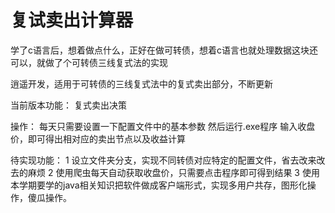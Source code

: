 # 复试卖出计算器
学了c语言后，想着做点什么，正好在做可转债，想着c语言也就处理数据这块还可以，就做了个可转债三线复式法的实现

逍遥开发，适用于可转债的三线复式法中的复式卖出部分，不断更新

当前版本功能：
复式卖出决策

操作：
每天只需要设置一下配置文件中的基本参数
然后运行.exe程序
输入收盘价，即可得出相对应的卖出节点以及收益计算

待实现功能：
1 设立文件夹分支，实现不同转债对应特定的配置文件，省去改来改去的麻烦
2 使用爬虫每天自动获取收盘价，只需要点击程序即可得到结果
3 使用本学期要学的java相关知识把软件做成客户端形式，实现多用户共存，图形化操作，傻瓜操作。
